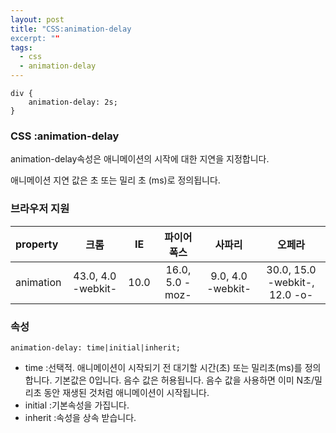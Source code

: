 ```yaml
---
layout: post
title: "CSS:animation-delay
excerpt: ""
tags: 
  - css
  - animation-delay
---
```


```
div {
    animation-delay: 2s;
}
```
### CSS :animation-delay

animation-delay속성은 애니메이션의 시작에 대한 지연을 지정합니다.

애니메이션 지연 값은 초 또는 밀리 초 (ms)로 정의됩니다.

### 브라우저 지원
| property | 크롬 | IE | 파이어폭스 | 사파리 | 오페라 |
|:--------|:--------:|:--------:|:--------:|:--------:|:--------:|
| animation | 43.0, 4.0 -webkit- | 10.0 | 16.0, 5.0 -moz- | 9.0, 4.0 -webkit- | 30.0, 15.0 -webkit-, 12.0 -o- |

### 속성
`animation-delay: time|initial|inherit;`

+ time :선택적. 애니메이션이 시작되기 전 대기할 시간(초) 또는 밀리초(ms)를 정의합니다. 기본값은 0입니다. 음수 값은 허용됩니다. 음수 값을 사용하면 이미 N초/밀리초 동안 재생된 것처럼 애니메이션이 시작됩니다.
+ initial :기본속성을 가집니다.
+ inherit :속성을 상속 받습니다.
